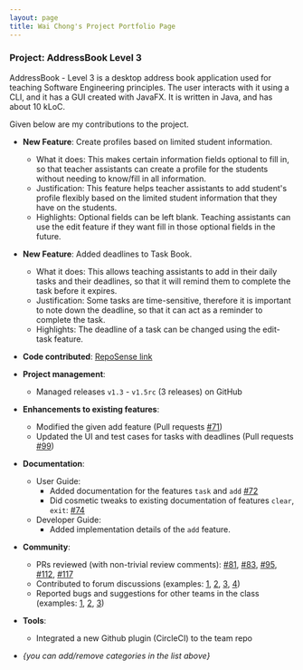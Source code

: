 ```yaml
---
layout: page
title: Wai Chong's Project Portfolio Page
---
```


### Project: AddressBook Level 3

AddressBook - Level 3 is a desktop address book application used for teaching Software Engineering principles. The user interacts with it using a CLI, and it has a GUI created with JavaFX. It is written in Java, and has about 10 kLoC.

Given below are my contributions to the project.

* **New Feature**: Create profiles based on limited student information.
  * What it does: This makes certain information fields optional to fill in, so that teacher assistants can create a profile for the students without needing to know/fill in all information.
  * Justification: This feature helps teacher assistants to add student's profile flexibly based on the limited student information that they have on the students.
  * Highlights: Optional fields can be left blank. Teaching assistants can use the edit feature if they want fill in those optional fields in the future.

* **New Feature**: Added deadlines to Task Book.
  * What it does: This allows teaching assistants to add in their daily tasks and their deadlines, so that it will remind them to complete the task before it expires.
  * Justification: Some tasks are time-sensitive, therefore it is important to note down the deadline, so that it can act as a reminder to complete the task.
  * Highlights: The deadline of a task can be changed using the edit-task feature.

* **Code contributed**: [RepoSense link](https://nus-cs2103-ay2223s1.github.io/tp-dashboard/?search=whysochong&sort=groupTitle&sortWithin=title&timeframe=commit&mergegroup=&groupSelect=groupByRepos&breakdown=true&checkedFileTypes=docs~functional-code~test-code~other&since=2022-09-16&tabOpen=true&tabType=authorship&zFR=false&tabAuthor=Evande1&tabRepo=AY2223S1-CS2103T-W12-4%2Ftp%5Bmaster%5D&authorshipIsMergeGroup=false&authorshipFileTypes=docs&authorshipIsBinaryFileTypeChecked=false&authorshipIsIgnoredFilesChecked=false)

* **Project management**:
  * Managed releases `v1.3` - `v1.5rc` (3 releases) on GitHub

* **Enhancements to existing features**:
  * Modified the given add feature (Pull requests [\#71](https://github.com/AY2223S1-CS2103T-W12-4/tp/pull/71))
  * Updated the UI and test cases for tasks with deadlines (Pull requests [\#99](https://github.com/AY2223S1-CS2103T-W12-4/tp/pull/99))

* **Documentation**:
  * User Guide:
    * Added documentation for the features `task` and `add` [\#72]()
    * Did cosmetic tweaks to existing documentation of features `clear`, `exit`: [\#74]()
  * Developer Guide:
    * Added implementation details of the `add` feature.

* **Community**:
  * PRs reviewed (with non-trivial review comments): [\#81](https://github.com/AY2223S1-CS2103T-W12-4/tp/pull/81), [\#83](https://github.com/AY2223S1-CS2103T-W12-4/tp/pull/83), [\#95](https://github.com/AY2223S1-CS2103T-W12-4/tp/pull/95), [\#112](https://github.com/AY2223S1-CS2103T-W12-4/tp/pull/112), [\#117](https://github.com/AY2223S1-CS2103T-W12-4/tp/pull/117)
  * Contributed to forum discussions (examples: [1](), [2](), [3](), [4]())
  * Reported bugs and suggestions for other teams in the class (examples: [1](), [2](), [3]())

* **Tools**:
  * Integrated a new Github plugin (CircleCI) to the team repo

* _{you can add/remove categories in the list above}_
